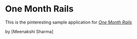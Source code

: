 # One Month Rails


This is the pinteresting sample application for [*One Month Rails*](http://onemonthrails.com)

by [Meenakshi Sharma]
